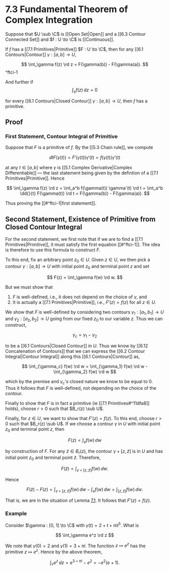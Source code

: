 # 7.3 Fundamental Theorem of Complex Integration

Suppose that $U \sub \C$ is [[Open Set|Open]] and a [[6.3 Contour Connected Set]] and $f : U \to \C$ is [[Continuous]].

If $f$ has a [[7.1 Primitives|Primitive]] $F : U \to \C$, then for any [[6.1 Contours|Contour]] $\gamma : [a, b] \to U$,

$$
\int_\gamma f(z) \rd z = F(\gamma(b)) - F(\gamma(a)).
$$
^ftci-1

And further if
$$
\int_\gamma f(z) \, dz = 0
$$

for every [[6.1 Contours|Closed Contour]] $\gamma : [a, b] \to U$, then $f$ has a primitive.

## Proof

### First Statement, Contour Integral of Primitive

Suppose that $F$ is a primitive of $f$. By the [[5.3 Chain rule]], we compute

$$
\dd{}{t} F(\gamma(t))
= F'(\gamma(t)) \gamma'(t)
= f(\gamma(t))  \gamma' (t)
$$

at any $t \in [a, b]$ where $\gamma$ is [[5.1 Complex Derivative|Complex Differentiable]] — the last statement being given by the defintion of a [[7.1 Primitives|Primitive]]. Hence

$$
\int_\gamma f(z) \rd z
= \int_a^b f(\gamma(t)) \gamma'(t) \rd t
= \int_a^b \dd{}{t} F(\gamma(t)) \rd t
= F(\gamma(b)) - F(\gamma(a)).
$$

Thus proving the [[#^ftci-1|first statement]].

## Second Statement, Existence of Primitive from Closed Contour Integral

For the second statement, we first note that if we are to find a [[7.1 Primitives|Primitive]], it must satisfy the first equation [[#^ftci-1]]. The idea is therefore to use this formula to construct $F$.

To this end, fix an arbitrary point $z_0 \in U$. Given $z \in U$, we then pick a contour $\gamma : [a, b] \to U$ with initial point $z_0$ and terminal point $z$ and set

$$
F(z) = \int_\gamma f(w) \rd w.
$$

But we must show that

1. $F$ is well-defined, i.e., it does not depend on the choice of $\gamma$, and
2. It is actually a [[7.1 Primitives|Primitive]], i.e., $F'(z) = f(z)$ for all $z \in U$.

We show that $F$ is well-defined by considering two contours $\gamma_1 : [a_1, b_1] \to U$ and $\gamma_2 : [a_2, b_2] \to U$ going from our fixed $z_0$ to our variable $z$. Thus we can construct,

$$
\gamma_c = \gamma_1 - \gamma_2
$$

to be a [[6.1 Contours|Closed Contour]] in $U$. Thus we know by [[6.12 Concatenation of Contours]] that we can express the [[6.2 Contour Integral|Contour Integral]] along this [[6.1 Contours|Contour]] as,

$$
\int_{\gamma_c} f(w) \rd w = \int_{\gamma_1} f(w) \rd w - \int_{\gamma_2} f(w) \rd w
$$

which by the premise and $\gamma_c$'s  closed nature we know to be equal to $0$. Thus it follows that $F$ is well-defined, not depending on the choice of the contour.

Finally to show that $F$ is in fact a primitive (ie [[7.1 Primitives#^11dfa8]] holds), choose $r > 0$ such that $B_r(z) \sub U$.

Finally, for $z \in U$, we want to show that $F'(z) = f(z)$. To this end, choose $r > 0$ such that $B_r(z) \sub U$. If we choose a contour $\gamma$ in $U$ with initial point $z_0$ and terminal point $z$, then

$$
\begin{equation*} F(z) = \int_\gamma f(w) \, dw \end{equation*}
$$

by construction of $F$. For any $\tilde{z} \in B_r(z)$, the contour $\gamma + [z, \tilde{z}]$ is in $U$ and has initial point $z_0$ and terminal point $\tilde{z}$. Therefore,

$$
\begin{equation*} F(\tilde{z}) = \int_{\gamma + [z, \tilde{z}]} f(w) \, dw. \end{equation*}
$$

Hence

$$
\begin{equation*} F(\tilde{z}) - F(z) = \int_{\gamma + [z, \tilde{z}]} f(w) \, dw - \int_\gamma f(w) \, dw = \int_{[z, \tilde{z}]} f(w) \, dw. \end{equation*}
$$

That is, we are in the situation of Lemma [7.1](the-fundamental-theorem-of-complex-integration.html#lem:derivative-integral). It follows that $F'(z) = f(z)$.

### Example

Consider $\gamma : [0, 1] \to \C$ with $\gamma(t) = 2 + t + \pi it^5$. What is

$$
\int_\gamma e^z \rd z
$$

We note that $\gamma(0) = 2$ and $\gamma(1) = 3 + \pi i$. The function $z \mapsto e^z$ has the primitive $z \mapsto e^z$. Hence by the above theorem,

$$
\int_\gamma e^z \, dz = e^{3 + \pi i} - e^2 = - e^2(e + 1).
$$
